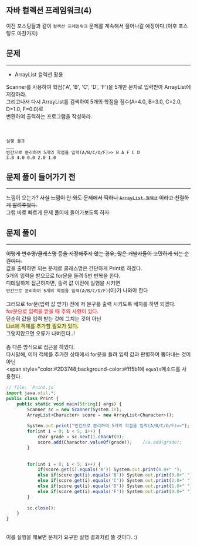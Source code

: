## 자바 컬렉션 프레임워크(4)
  이전 포스팅들과 같이 `컬렉션 프레임워크` 문제를 계속해서 풀어나갈 예정이다.(이후 포스팅도 마찬가지) <br>
  
  
## 문제
___
+ ArrayList 컬렉션 활용

Scanner를 사용하여 학점('A', 'B', 'C', 'D', 'F')을 5개만 문자로 입력받아 ArrayList에 저장하라.<br> 
그리고나서 다시 ArrayList를 검색하여 5개의 학점을 점수(A=4.0, B=3.0, C=2.0, D=1.0, F=0.0)로<br> 
변환하여 출력하는 프로그램을 작성하라.<br>
<br>
<br>

```
실행 결과
___
빈칸으로 분리하여 5개의 학점을 입력(A/B/C/D/F)>> B A F C D
3.0 4.0 0.0 2.0 1.0
```

## 문제 풀이 들어가기 전
  ___
  느낌이 오는가? ~~사실 느낌이 안 와도 문제에서 떡하니 `ArrayList 컬렉션` 이라고 친절하게 알려주었다.~~
  <br>
  그럼 바로 빠르게 문제 풀이에 들어가보도록 하자.
  
## 문제 풀이
  ___
  ~~이렇게 변수명/클래스명 등을 지정해주지 않는 경우, 많은 개발자들이 고민하게 되는 순간이다.~~
  <br>
  값을 출력하면 되는 문제로 클래스명은 간단하게 Print로 하겠다.<br>
  5개의 입력을 받으므로 for문을 돌려 5번 반복을 한다.<br>
  디테일하게 접근하자면, 출력 값 이전에 실행을 시키면<br> 
  `빈칸으로 분리하여 5개의 학점을 입력(A/B/C/D/F)`(이)가 나와야 한다
  <br>
  <br>
  그러므로 for문(입력 값 받기) 전에 저 문구를 출력 시키도록 배치를 하면 되겠다.<br>
  <span style="color:red">for문으로 입력을 받을 때 주의 사항이 있다.</span>
  <br>
  단순히 값을 입력 받는 것에 그치는 것이 아닌<br>
  <span style="color:#2D3748;background-color:#fff5b1;">List에 객체를 추가할 필요가 있다.</span>
  <br> 그렇지않으면 오류가 나버린다..!
  <br>
  <br>
  좀 다른 방식으로 접근을 하였다.<br>
  다시말해, 이미 객체를 추가한 상태에서 for문을 돌려 입력 값과 판별하여 뽑아내는 것이 아닌<br>
  <span style="color:#2D3748;background-color:#fff5b1에 `equals`메소드를 사용한다. 
  
```js
// file: `Print.js`
import java.util.*;
public class Print {
	public static void main(String[] args) {
		Scanner sc = new Scanner(System.in);
		ArrayList<Character> score = new ArrayList<Character>();
		
		System.out.print("빈칸으로 분리하여 5개의 학점을 입력(A/B/C/D/F)>>");
		for(int i = 0; i < 5; i++) {
			char grade = sc.next().charAt(0);
			score.add(Character.valueOf(grade));	//a.add(grade);
		}
		
		
		for(int i = 0; i < 5; i++) {
			if(score.get(i).equals('A')) System.out.print(4.0+" ");
			else if(score.get(i).equals('B')) System.out.print(3.0+" ");
			else if(score.get(i).equals('C')) System.out.print(2.0+" ");
			else if(score.get(i).equals('D')) System.out.print(1.0+" ");
			else if(score.get(i).equals('F')) System.out.print(0.0+" ");
		}
		
		sc.close();
	}
}
```
  <br>
  이를 실행을 해보면 문제가 요구한 실행 결과처럼 뜰 것이다. :)
